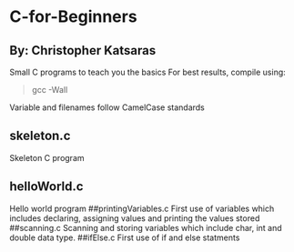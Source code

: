 # C-for-Beginners
## By: Christopher Katsaras
Small C programs to teach you the basics
For best results, compile using:
> gcc -Wall
  
Variable and filenames follow CamelCase standards 
## skeleton.c
Skeleton C program
## helloWorld.c
Hello world program
##printingVariables.c
First use of variables which includes declaring, assigning values and printing the values stored
##scanning.c
Scanning and storing variables which include char, int and double data type.
##ifElse.c
First use of if and else statments
